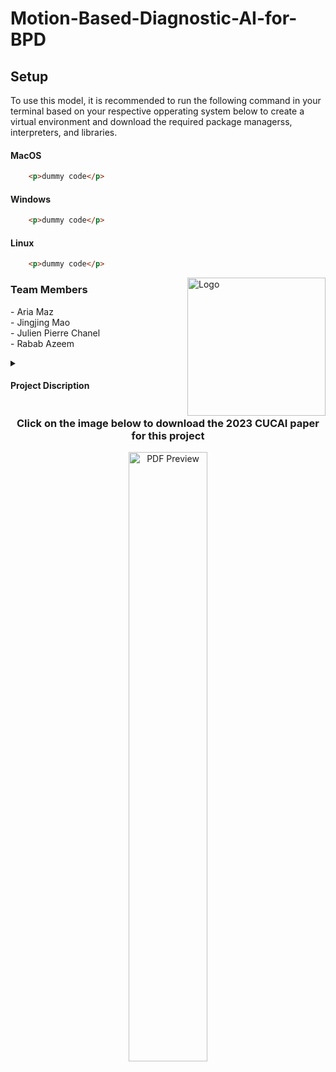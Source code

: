 # Motion-Based-Diagnostic-AI-for-BPD

## Setup
To use this model, it is recommended to run the following command in your terminal based on your respective opperating system below to create a virtual environment and download the required package managerss, interpreters, and libraries.

#### MacOS

```html
    <p>dummy code</p>
```

#### Windows

```html
    <p>dummy code</p>
```

#### Linux

```html
    <p>dummy code</p>
```


<a href="https://github.com/AriaMaz">
<a href="https://www.cucai.ca/">
    <img src="https://github.com/AriaMaz/Motion-Based-Diagnostic-AI-for-BPD/assets/102880878/b24fd3cf-f59e-4ff2-9f3c-6c8f85ef6d83" align="right" width="221" alt="Logo">
</a>

</a>

<h3 align="left">Team Members</h3>
- Aria Maz <br>
- Jingjing Mao <br> 
- Julien Pierre Chanel <br>
- Rabab Azeem <br>
<p><p>
  
  <details>
<summary><h4>Project Discription</h4></summary>
Artificial intelligence program in Python that uses motor activity data from patient’s motion-sensitive wristbands to diagnose bipolar disorder with a 76% accuracy. <br>
- Findings were presented at the Canadian Undergraduate Conference on Artificial Intelligence (CUCAI)
  </details>

<h3 align="middle">Click on the image below to download the 2023 CUCAI paper for this project</h3>
<div align="center">
    <a href="https://raw.githubusercontent.com/AriaMaz/Motion-Based-Diagnostic-AI-for-BPD/main/CUCAIPaper2023.pdf">
        <img src="https://github.com/AriaMaz/Motion-Based-Diagnostic-AI-for-BPD/assets/102880878/1fa30256-7cda-4465-a899-75f5a40fa87f" width="50%" alt="PDF Preview">
    </a>
</div>
